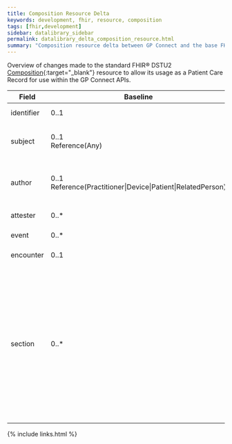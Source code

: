 ```yaml
---
title: Composition Resource Delta
keywords: development, fhir, resource, composition
tags: [fhir,development]
sidebar: datalibrary_sidebar
permalink: datalibrary_delta_composition_resource.html
summary: "Composition resource delta between GP Connect and the base FHIR resource."
---
```


Overview of changes made to the standard FHIR&reg; DSTU2 [Composition](https://www.hl7.org/fhir/DSTU2/composition.html){:target="_blank"} resource to allow its usage as a Patient Care Record for use within the GP Connect APIs.
								
<table>
	<thead>
		<tr>
			<th>Field</th>
			<th>Baseline</th>
			<th>Change</th>
			<th>Description</th>
		</tr>
	</thead>
	<tbody>
		<tr>
			<td>	identifier	</td>
			<td>	0..1	</td>
			<td>	0..0	</td>
			<td>	No requirement.	</td>
		</tr>
		<tr>
			<td>	subject	</td>
			<td>	0..1<br>Reference(Any)	</td>
			<td>	1..1<br>Reference(Patient)	</td>
			<td>	The patient this care record is about.	</td>
		</tr>
		<tr>
			<td>	author	</td>
			<td>	0..1<br>Reference(Practitioner|Device|Patient|RelatedPerson)	</td>
			<td>	0..1<br>Reference(Device)	</td>
			<td>	The author (source system) of the patient care record.	</td>
		</tr>
		<tr>
			<td>	attester	</td>
			<td>	0..*	</td>
			<td>	0..0	</td>
			<td>	No requirement.	</td>
		</tr>
		<tr>
			<td>	event	</td>
			<td>	0..*	</td>
			<td>	0..0	</td>
			<td>	No requirement.	</td>
		</tr>
		<tr>
			<td>	encounter	</td>
			<td>	0..1	</td>
			<td>	0..0	</td>
			<td>	No requirement.	</td>
		</tr>
		<tr>
			<td>	section	</td>
			<td>	0..*	</td>
			<td>	1..1	</td>
			<td> 	Composition is broken into the following text sections: Patient Details, Allergies and Sensitivities, Summary, Administrative Items, Clinical Items, Encounters, Immunisations, Investigations, Medications, Observations, Problems, Referrals.	</td>
		</tr>
	</tbody>
</table>

{% include links.html %}